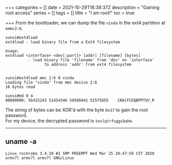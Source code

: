 +++
categories = []
date = 2021-10-29T16:38:37Z
description = "Gaining root access"
series = []
tags = []
title = "I am root!"
toc = true

+++
From the bootloader, we can dump the file `vinda` in the ext4 partition at `emmc2:6`.

```
sunxi#ext4load
ext4load - load binary file from a Ext4 filesystem

Usage:
ext4load <interface> <dev[:part]> [addr] [filename] [bytes]
          - load binary file 'filename' from 'dev' on 'interface'
                 to address 'addr' from ext4 filesystem


sunxi#ext4load mmc 2:6 0 vinda
Loading file "vinda" from mmc device 2:6
16 bytes read

sunxi#md 0 4
00000000: 5b415243 51454346 54505042 525f5655    CRA[FCEQBPPTUV_R
```

The string of bytes can be XOR'd with the byte `0x37` to gain the root password.  
For my device, the decrypted password is `tevlqtrfuggcbahe`.

---

## uname -a

```
Linux rockrobo 3.4.39 #1 SMP PREEMPT Wed Mar 25 20:47:59 CST 2020 armv7l armv7l armv7l GNU/Linux
```
